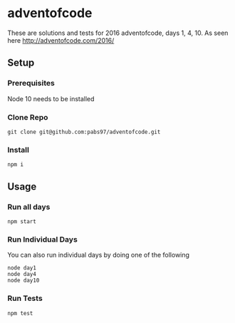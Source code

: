 # adventofcode
These are solutions and tests for 2016 adventofcode, days 1, 4, 10.
As seen here
http://adventofcode.com/2016/

## Setup
### Prerequisites
Node 10 needs to be installed

### Clone Repo
```
git clone git@github.com:pabs97/adventofcode.git
```

### Install
```
npm i
```

## Usage
### Run all days
```
npm start
```

### Run Individual Days
You can also run individual days by doing one of the following
```
node day1
node day4
node day10
```

### Run Tests
```
npm test
```
